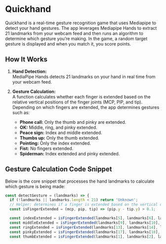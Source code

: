 # Quickhand

Quickhand is a real-time gesture recognition game that uses Mediapipe to detect your hand gestures. The app leverages Mediapipe Hands to extract 21 landmarks from your webcam feed and then runs an algorithm to determine which gesture you’re making. In the game, a random target gesture is displayed and when you match it, you score points.

## How It Works

1. **Hand Detection:**  
   MediaPipe Hands detects 21 landmarks on your hand in real time from your webcam feed.

2. **Gesture Calculation:**  
   A function calculates whether each finger is extended based on the relative vertical positions of the finger joints (MCP, PIP, and tip). Depending on which fingers are extended, the app determines gestures such as:
   - **Phone call:** Only the thumb and pinky are extended.
   - **OK:** Middle, ring, and pinky extended.
   - **Peace sign:** Index and middle extended.
   - **Thumbs up:** Only the thumb extended.
   - **Pointing:** Only the index extended.
   - **Fist:** No fingers extended.
   - **Spiderman:** Index extended and pinky extended.

## Gesture Calculation Code Snippet

Below is the core snippet that processes the hand landmarks to calculate which gesture is being made:

```javascript
const detectGesture = (landmarks) => {
  if (!landmarks || landmarks.length < 21) return 'Unknown';
  // Helper: determines if a finger is extended based on the vertical difference
  const isFingerExtended = (mcp, pip, tip) => (pip.y - tip.y) > 0.1;

  const indexExtended = isFingerExtended(landmarks[5], landmarks[6], landmarks[8]);
  const middleExtended = isFingerExtended(landmarks[9], landmarks[10], landmarks[12]);
  const ringExtended = isFingerExtended(landmarks[13], landmarks[14], landmarks[16]);
  const pinkyExtended = isFingerExtended(landmarks[17], landmarks[18], landmarks[20]);
  const thumbExtended = isFingerExtended(landmarks[1], landmarks[2], landmarks[4]);
